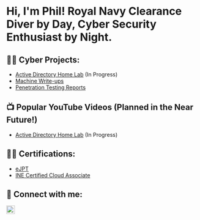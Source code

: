 <h1>Hi, I'm Phil! Royal Navy Clearance Diver by Day, Cyber Security Enthusiast by Night.</h1>

<h2>👨‍💻 Cyber Projects:</h2>

- [Active Directory Home Lab](https://github.com/philn19872/repourl) (In Progress)
- [Machine Write-ups](https://app.gitbook.com/o/K4SSbo93h0dGMuQKSvVh/c/npWBQ500lEkGPmIftL70)
- [Penetration Testing Reports](https://github.com/philn19872/repourl)

<h2>📺 Popular YouTube Videos (Planned in the Near Future!)</h2>

- [Active Directory Home Lab](https://www.youtube.com/videourl) (In Progress)

<h2>👨‍💻 Certifications:</h2>

- [eJPT](https://certs.ine.com/d5f51cdf-29ac-4991-810b-4373f88cf098)
- [INE Certified Cloud Associate](https://certs.ine.com/7e188c65-12c3-43d6-b88c-d8052381574a)

<h2> 🤳 Connect with me:</h2>

[<img align="left" alt="JoshMadakor | LinkedIn" width="22px" src="https://cdn.jsdelivr.net/npm/simple-icons@v3/icons/linkedin.svg" />][linkedin]

[linkedin]: https://www.linkedin.com/in/phillip-newlove-cyber-security/

<!--
**joshmadakor1/joshmadakor1** is a ✨ _special_ ✨ repository because its `README.md` (this file) appears on your GitHub profile.

Here are some ideas to get you started:

- 🔭 I’m currently working on ...
- 🌱 I’m currently learning ...
- 👯 I’m looking to collaborate on ...
- 🤔 I’m looking for help with ...
- 💬 Ask me about ...
- 📫 How to reach me: ...
- 😄 Pronouns: ...
- ⚡ Fun fact: ...
-->
